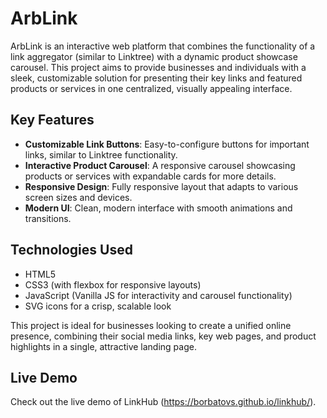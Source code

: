 # ArbLink

ArbLink is an interactive web platform that combines the functionality of a link aggregator (similar to Linktree) with a dynamic product showcase carousel. This project aims to provide businesses and individuals with a sleek, customizable solution for presenting their key links and featured products or services in one centralized, visually appealing interface.

## Key Features

- **Customizable Link Buttons**: Easy-to-configure buttons for important links, similar to Linktree functionality.
- **Interactive Product Carousel**: A responsive carousel showcasing products or services with expandable cards for more details.
- **Responsive Design**: Fully responsive layout that adapts to various screen sizes and devices.
- **Modern UI**: Clean, modern interface with smooth animations and transitions.

## Technologies Used

- HTML5
- CSS3 (with flexbox for responsive layouts)
- JavaScript (Vanilla JS for interactivity and carousel functionality)
- SVG icons for a crisp, scalable look

This project is ideal for businesses looking to create a unified online presence, combining their social media links, key web pages, and product highlights in a single, attractive landing page.

## Live Demo

Check out the live demo of LinkHub (https://borbatovs.github.io/linkhub/).
